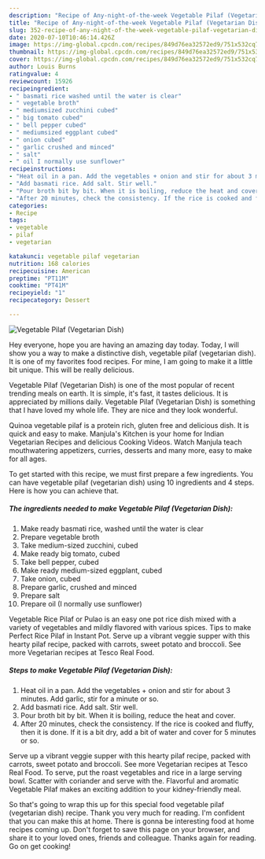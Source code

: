 ```yaml
---
description: "Recipe of Any-night-of-the-week Vegetable Pilaf (Vegetarian Dish)"
title: "Recipe of Any-night-of-the-week Vegetable Pilaf (Vegetarian Dish)"
slug: 352-recipe-of-any-night-of-the-week-vegetable-pilaf-vegetarian-dish
date: 2020-07-10T10:46:14.426Z
image: https://img-global.cpcdn.com/recipes/849d76ea32572ed9/751x532cq70/vegetable-pilaf-vegetarian-dish-recipe-main-photo.jpg
thumbnail: https://img-global.cpcdn.com/recipes/849d76ea32572ed9/751x532cq70/vegetable-pilaf-vegetarian-dish-recipe-main-photo.jpg
cover: https://img-global.cpcdn.com/recipes/849d76ea32572ed9/751x532cq70/vegetable-pilaf-vegetarian-dish-recipe-main-photo.jpg
author: Louis Burns
ratingvalue: 4
reviewcount: 15926
recipeingredient:
- " basmati rice washed until the water is clear"
- " vegetable broth"
- " mediumsized zucchini cubed"
- " big tomato cubed"
- " bell pepper cubed"
- " mediumsized eggplant cubed"
- " onion cubed"
- " garlic crushed and minced"
- " salt"
- " oil I normally use sunflower"
recipeinstructions:
- "Heat oil in a pan. Add the vegetables + onion and stir for about 3 minutes. Add garlic, stir for a minute or so."
- "Add basmati rice. Add salt. Stir well."
- "Pour broth bit by bit. When it is boiling, reduce the heat and cover."
- "After 20 minutes, check the consistency. If the rice is cooked and fluffy, then it is done. If it is a bit dry, add a bit of water and cover for 5 minutes or so."
categories:
- Recipe
tags:
- vegetable
- pilaf
- vegetarian

katakunci: vegetable pilaf vegetarian 
nutrition: 168 calories
recipecuisine: American
preptime: "PT11M"
cooktime: "PT41M"
recipeyield: "1"
recipecategory: Dessert

---
```



![Vegetable Pilaf (Vegetarian Dish)](https://img-global.cpcdn.com/recipes/849d76ea32572ed9/751x532cq70/vegetable-pilaf-vegetarian-dish-recipe-main-photo.jpg)

Hey everyone, hope you are having an amazing day today. Today, I will show you a way to make a distinctive dish, vegetable pilaf (vegetarian dish). It is one of my favorites food recipes. For mine, I am going to make it a little bit unique. This will be really delicious.

Vegetable Pilaf (Vegetarian Dish) is one of the most popular of recent trending meals on earth. It is simple, it's fast, it tastes delicious. It is appreciated by millions daily. Vegetable Pilaf (Vegetarian Dish) is something that I have loved my whole life. They are nice and they look wonderful.

Quinoa vegetable pilaf is a protein rich, gluten free and delicious dish. It is quick and easy to make. Manjula&#39;s Kitchen is your home for Indian Vegetarian Recipes and delicious Cooking Videos. Watch Manjula teach mouthwatering appetizers, curries, desserts and many more, easy to make for all ages.


To get started with this recipe, we must first prepare a few ingredients. You can have vegetable pilaf (vegetarian dish) using 10 ingredients and 4 steps. Here is how you can achieve that.

<!--inarticleads1-->

##### The ingredients needed to make Vegetable Pilaf (Vegetarian Dish):

1. Make ready  basmati rice, washed until the water is clear
1. Prepare  vegetable broth
1. Take  medium-sized zucchini, cubed
1. Make ready  big tomato, cubed
1. Take  bell pepper, cubed
1. Make ready  medium-sized eggplant, cubed
1. Take  onion, cubed
1. Prepare  garlic, crushed and minced
1. Prepare  salt
1. Prepare  oil (I normally use sunflower)


Vegetable Rice Pilaf or Pulao is an easy one pot rice dish mixed with a variety of vegetables and mildly flavored with various spices. Tips to make Perfect Rice Pilaf in Instant Pot. Serve up a vibrant veggie supper with this hearty pilaf recipe, packed with carrots, sweet potato and broccoli. See more Vegetarian recipes at Tesco Real Food. 

<!--inarticleads2-->

##### Steps to make Vegetable Pilaf (Vegetarian Dish):

1. Heat oil in a pan. Add the vegetables + onion and stir for about 3 minutes. Add garlic, stir for a minute or so.
1. Add basmati rice. Add salt. Stir well.
1. Pour broth bit by bit. When it is boiling, reduce the heat and cover.
1. After 20 minutes, check the consistency. If the rice is cooked and fluffy, then it is done. If it is a bit dry, add a bit of water and cover for 5 minutes or so.


Serve up a vibrant veggie supper with this hearty pilaf recipe, packed with carrots, sweet potato and broccoli. See more Vegetarian recipes at Tesco Real Food. To serve, put the roast vegetables and rice in a large serving bowl. Scatter with coriander and serve with the. Flavorful and aromatic Vegetable Pilaf makes an exciting addition to your kidney-friendly meal. 

So that's going to wrap this up for this special food vegetable pilaf (vegetarian dish) recipe. Thank you very much for reading. I'm confident that you can make this at home. There is gonna be interesting food at home recipes coming up. Don't forget to save this page on your browser, and share it to your loved ones, friends and colleague. Thanks again for reading. Go on get cooking!
